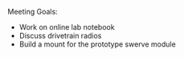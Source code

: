 Meeting Goals:
- Work on online lab notebook
- Discuss drivetrain radios
- Build a mount for the prototype swerve module
